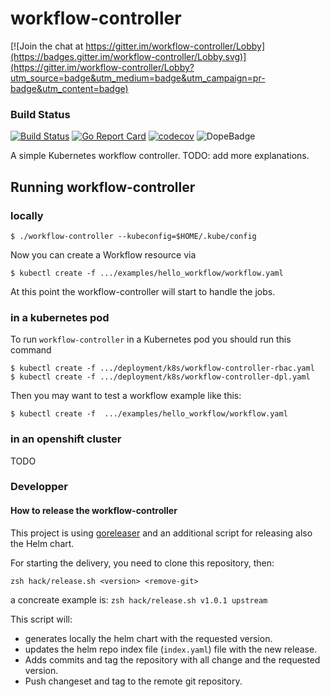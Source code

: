 # workflow-controller

[![Join the chat at https://gitter.im/workflow-controller/Lobby](https://badges.gitter.im/workflow-controller/Lobby.svg)](https://gitter.im/workflow-controller/Lobby?utm_source=badge&utm_medium=badge&utm_campaign=pr-badge&utm_content=badge)

### Build Status
[![Build Status](https://travis-ci.org/sdminonne/workflow-controller.svg?branch=master)](https://travis-ci.org/sdminonne/workflow-controller)
[![Go Report Card](https://goreportcard.com/badge/github.com/sdminonne/workflow-controller)](https://goreportcard.com/report/github.com/sdminonne/workflow-controller)
[![codecov](https://codecov.io/gh/sdminonne/workflow-controller/branch/master/graph/badge.svg)](https://codecov.io/gh/sdminonne/workflow-controller)
![DopeBadge](https://img.shields.io/badge/Hightower-dope-C0C0C0.svg)

A simple Kubernetes workflow controller. TODO: add more explanations.

## Running workflow-controller

### locally

```shell
$ ./workflow-controller --kubeconfig=$HOME/.kube/config
```

Now you can create a Workflow resource via

```shell
$ kubectl create -f .../examples/hello_workflow/workflow.yaml
```

At this point the workflow-controller will start to handle the jobs.


### in a kubernetes pod


To run `workflow-controller` in a Kubernetes pod you should run this command

```shell
$ kubectl create -f .../deployment/k8s/workflow-controller-rbac.yaml
$ kubectl create -f .../deployment/k8s/workflow-controller-dpl.yaml
```

Then you may want to test a workflow example like this:

```shell
$ kubectl create -f  .../examples/hello_workflow/workflow.yaml
```

### in an openshift cluster
TODO


### Developper

#### How to release the workflow-controller

This project is using [goreleaser](https://goreleaser.com/) and an additional script for releasing also the Helm chart.

For starting the delivery, you need to clone this repository, then:

```
zsh hack/release.sh <version> <remove-git>
```

a concreate example is: ```zsh hack/release.sh v1.0.1 upstream```

This script will:
- generates locally the helm chart with the requested version.
- updates the helm repo index file (```index.yaml```) file with the new release.
- Adds commits and tag the repository with all change and the requested version.
- Push changeset and tag to the remote git repository.